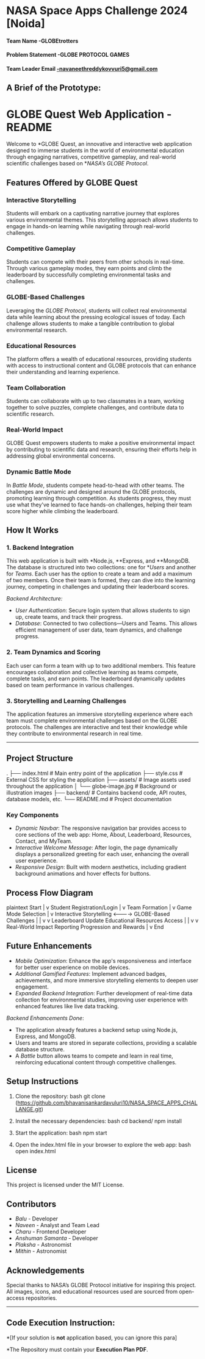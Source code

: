 # NASA Space Apps Challenge 2024 [Noida]

#### Team Name -GLOBEtrotters
#### Problem Statement -GLOBE PROTOCOL GAMES
#### Team Leader Email -navaneethreddykovvuri5@gmail.com

## A Brief of the Prototype:
  # GLOBE Quest Web Application - README

Welcome to *GLOBE Quest, an innovative and interactive web application designed to immerse students in the world of environmental education through engaging narratives, competitive gameplay, and real-world scientific challenges based on **NASA’s GLOBE Protocol*.

## Features Offered by GLOBE Quest

### Interactive Storytelling
Students will embark on a captivating narrative journey that explores various environmental themes. This storytelling approach allows students to engage in hands-on learning while navigating through real-world challenges.

### Competitive Gameplay
Students can compete with their peers from other schools in real-time. Through various gameplay modes, they earn points and climb the leaderboard by successfully completing environmental tasks and challenges.

### GLOBE-Based Challenges
Leveraging the *GLOBE Protocol*, students will collect real environmental data while learning about the pressing ecological issues of today. Each challenge allows students to make a tangible contribution to global environmental research.

### Educational Resources
The platform offers a wealth of educational resources, providing students with access to instructional content and GLOBE protocols that can enhance their understanding and learning experience.

### Team Collaboration
Students can collaborate with up to two classmates in a team, working together to solve puzzles, complete challenges, and contribute data to scientific research.

### Real-World Impact
GLOBE Quest empowers students to make a positive environmental impact by contributing to scientific data and research, ensuring their efforts help in addressing global environmental concerns.

### Dynamic Battle Mode
In *Battle Mode*, students compete head-to-head with other teams. The challenges are dynamic and designed around the GLOBE protocols, promoting learning through competition. As students progress, they must use what they've learned to face hands-on challenges, helping their team score higher while climbing the leaderboard.

## How It Works

### 1. Backend Integration
This web application is built with *Node.js, **Express, and **MongoDB. The database is structured into two collections: one for **Users* and another for *Teams*. Each user has the option to create a team and add a maximum of two members. Once their team is formed, they can dive into the learning journey, competing in challenges and updating their leaderboard scores.

*Backend Architecture:*
- *User Authentication*: Secure login system that allows students to sign up, create teams, and track their progress.
- *Database*: Connected to two collections—Users and Teams. This allows efficient management of user data, team dynamics, and challenge progress.
  
### 2. Team Dynamics and Scoring
Each user can form a team with up to two additional members. This feature encourages collaboration and collective learning as teams compete, complete tasks, and earn points. The leaderboard dynamically updates based on team performance in various challenges.

### 3. Storytelling and Learning Challenges
The application features an immersive storytelling experience where each team must complete environmental challenges based on the GLOBE protocols. The challenges are interactive and test their knowledge while they contribute to environmental research in real time.

---

## Project Structure


.
├── index.html            # Main entry point of the application
├── style.css             # External CSS for styling the application
├── assets/               # Image assets used throughout the application
│   └── globe-image.jpg   # Background or illustration images
├── backend/              # Contains backend code, API routes, database models, etc.
└── README.md             # Project documentation


### Key Components

- *Dynamic Navbar*: The responsive navigation bar provides access to core sections of the web app: Home, About, Leaderboard, Resources, Contact, and MyTeam.
- *Interactive Welcome Message*: After login, the page dynamically displays a personalized greeting for each user, enhancing the overall user experience.
- *Responsive Design*: Built with modern aesthetics, including gradient background animations and hover effects for buttons.

## Process Flow Diagram

plaintext
Start
   |
   v
Student Registration/Login
   |
   v
Team Formation
   |
   v
Game Mode Selection
   |
   v
Interactive Storytelling <----> GLOBE-Based Challenges
   |                                                             |
   v                                                            v
Leaderboard Update                Educational Resources Access
   |                                                             |
   v                                                            v
Real-World Impact Reporting       Progression and Rewards
   |
   v
End


## Future Enhancements

- *Mobile Optimization*: Enhance the app's responsiveness and interface for better user experience on mobile devices.
- *Additional Gamified Features*: Implement advanced badges, achievements, and more immersive storytelling elements to deepen user engagement.
- *Expanded Backend Integration*: Further development of real-time data collection for environmental studies, improving user experience with enhanced features like live data tracking.

*Backend Enhancements Done*:
- The application already features a backend setup using Node.js, Express, and MongoDB.
- Users and teams are stored in separate collections, providing a scalable database structure.
- A *Battle* button allows teams to compete and learn in real time, reinforcing educational content through competitive challenges.
  
## Setup Instructions

1. Clone the repository:
   bash
   git clone (https://github.com/bhavanisankardavuluri10/NASA_SPACE_APPS_CHALLANGE.git)
   

2. Install the necessary dependencies:
   bash
   cd backend/
   npm install
   

3. Start the application:
   bash
   npm start
   

4. Open the index.html file in your browser to explore the web app:
   bash
   open index.html
   

## License

This project is licensed under the MIT License.

## Contributors

- *Balu* - Developer
- *Naveen* - Analyst and Team Lead
- *Charu* - Frontend Developer
- *Anshuman Samanta* - Developer
- *Plaksha* - Astronomist
- *Mithin* - Astronomist

## Acknowledgements

Special thanks to NASA’s GLOBE Protocol initiative for inspiring this project. All images, icons, and educational resources used are sourced from open-access repositories.

--- 



## Code Execution Instruction:
  *[If your solution is **not** application based, you can ignore this para]
  
 *The Repository must contain your **Execution Plan PDF**.
